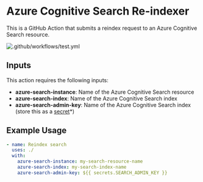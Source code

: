 # Azure Cognitive Search Re-indexer

This is a GitHub Action that submits a reindex request to an Azure Cognitive Search resource.

![.github/workflows/test.yml](https://github.com/andrewconnell/azure-search-index/workflows/.github/workflows/test.yml/badge.svg)

## Inputs

This action requires the following inputs:

- **azure-search-instance**: Name of the Azure Cognitive Search resource
- **azure-search-index**: Name of the Azure Cognitive Search index
- **azure-search-admin-key**: Name of the Azure Cognitive Search index (store this as a [secret](https://help.github.com/en/actions/configuring-and-managing-workflows/creating-and-storing-encrypted-secrets)*)

## Example Usage

```yml
- name: Reindex search
  uses: ./
  with:
    azure-search-instance: my-search-resource-name
    azure-search-index: my-search-index-name
    azure-search-admin-key: ${{ secrets.SEARCH_ADMIN_KEY }}
```
